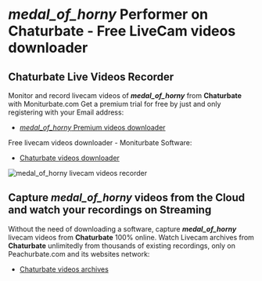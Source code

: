 # _medal_of_horny_ Performer on Chaturbate - Free LiveCam videos downloader

## Chaturbate Live Videos Recorder

Monitor and record livecam videos of **_medal_of_horny_** from **Chaturbate** with Moniturbate.com
Get a premium trial for free by just and only registering with your Email address:
* [_medal_of_horny_ Premium videos downloader](https://moniturbate.com/request-demo-licence-key.html)

Free livecam videos downloader - Moniturbate Software:
* [Chaturbate videos downloader](https://moniturbate.com/moniturbate-download-software.html)

![_medal_of_horny_ livecam videos recorder](https://peachurnet.com/templates/moniturbate-software.png)


## Capture _medal_of_horny_ videos from the Cloud and watch your recordings on Streaming

Without the need of downloading a software, capture **_medal_of_horny_** livecam videos from **Chaturbate** 100% online.
Watch Livecam archives from **Chaturbate** unlimitedly from thousands of existing recordings, only on Peachurbate.com and its websites network:
* [Chaturbate videos archives](https://peachurnet.com/)